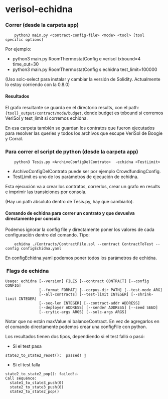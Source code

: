 # verisol-echidna

### Correr (desde la carpeta app)
```
    python3 main.py <contract-config-file> <mode> <tool> [tool specific options]
```

Por ejemplo:
- python3 main.py RoomThermostatConfig e verisol txbound=4 time_out=30
- python3 main.py RoomThermostatConfig s echidna test_limit=100000

(Uso solc-select para instalar y cambiar la versión de Solidity. Actualmente lo estoy corriendo con la 0.8.0)  

#### Resultados

El grafo resultante se guarda en el directorio results, con el path:
`{tool}_output/contract/mode/budget`, donde budget es txbound si corremos VeriSol y test_limit si corremos echidna.

En esa carpeta también se guardan los contratos que fueron ejecutados para resolver las queries y todos los archivos que escupe VeriSol de Boogie y Corral.


### Para correr el script de python (desde la carpeta app)
```
    python3 Tesis.py <ArchivoConfigDelContrato>  -echidna <TestLimit>
```

- ArchivoConfigDelContrato puede ser por ejemplo CrowdfundingConfig.
- TestLimit es uno de los parámetros de ejecución de echidna.

Esta ejecución va a crear los contratos, correrlos, crear un grafo en results e imprimir las transiciones por consola.


(Hay un path absoluto dentro de Tesis.py, hay que cambiarlo).


#### Comando de echidna para correr un contrato y que devuelva directamente por consola
Podemos ignorar la config file y directamente poner los valores de cada configuración dentro del comando. Tipo:

```
    echidna ./Contracts/ContractFile.sol --contract ContractToTest --config configEchidna.yaml 
```

En configEchidna.yaml podemos poner todos los parámetros de echidna.

###  Flags de echidna

```
Usage: echidna [--version] FILES [--contract CONTRACT] [--config CONFIG] 
               [--format FORMAT] [--corpus-dir PATH] [--test-mode ARG] 
               [--all-contracts] [--test-limit INTEGER] [--shrink-limit INTEGER]
               [--seq-len INTEGER] [--contract-addr ADDRESS] 
               [--deployer ADDRESS] [--sender ADDRESS] [--seed SEED] 
               [--crytic-args ARGS] [--solc-args ARGS]
```
Notar que no están maxValue ni balanceContract. En vez de agregarlos en el comando directamente podemos crear una configFile con python.


Los resultados tienen dos tipos, dependiendo si el test falló o pasó:

- Si el test pasa 
```
state3_to_state2_reset():  passed! 🎉
```
- Si el test falla
```
state2_to_state2_pop(): failed!💥
Call sequence:
  state1_to_state3_push(0)
  state2_to_state3_push(0)
  state2_to_state2_pop()
  ```